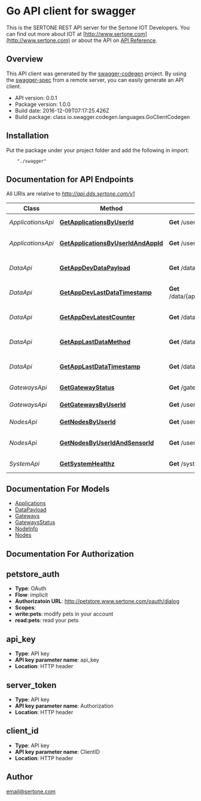 # Go API client for swagger

This is the SERTONE REST API server for the  Sertone IOT Developers.  You can find out more about IOT at [http://www.sertone.com](http://www.sertone.com) or about the API on [API Reference](http://dev.sertone.com/public-rest-api).

## Overview
This API client was generated by the [swagger-codegen](https://github.com/swagger-api/swagger-codegen) project.  By using the [swagger-spec](https://github.com/swagger-api/swagger-spec) from a remote server, you can easily generate an API client.

- API version: 0.0.1
- Package version: 1.0.0
- Build date: 2016-12-09T07:17:25.426Z
- Build package: class io.swagger.codegen.languages.GoClientCodegen

## Installation
Put the package under your project folder and add the following in import:
```
    "./swagger"
```

## Documentation for API Endpoints

All URIs are relative to *http://api.dds.sertone.com/v1*

Class | Method | HTTP request | Description
------------ | ------------- | ------------- | -------------
*ApplicationsApi* | [**GetApplicationsByUserId**](docs/ApplicationsApi.md#getapplicationsbyuserid) | **Get** /users/{userId}/applications | getApplicationsByUserId() - Gets all applications owned by given user.
*ApplicationsApi* | [**GetApplicationsByUserIdAndAppId**](docs/ApplicationsApi.md#getapplicationsbyuseridandappid) | **Get** /users/{userId}/applications/{appEui} | getApplicationsByUserIdAndAppId() - Gets details of given application ID for this given user.
*DataApi* | [**GetAppDevDataPayload**](docs/DataApi.md#getappdevdatapayload) | **Get** /data/{appEui}/nodes/{devEui} | getAppDevDataPayload() - Gets payload data of given application and device.
*DataApi* | [**GetAppDevLastDataTimestamp**](docs/DataApi.md#getappdevlastdatatimestamp) | **Get** /data/{appEui}/nodes/{devEui}/timestamp | getAppDevLastDataTimestamp() - Gets last data timestamp for a given application and device.
*DataApi* | [**GetAppDevLatestCounter**](docs/DataApi.md#getappdevlatestcounter) | **Get** /data/{appEui}/nodes/{devEui}/count | getAppDevLatestCounter() - Gets the latest counter for a given application and device.
*DataApi* | [**GetAppLastDataMethod**](docs/DataApi.md#getapplastdatamethod) | **Get** /data/{appEui}/method | getAppLastDataMethod() - Gets last data delivery method for a given application.
*DataApi* | [**GetAppLastDataTimestamp**](docs/DataApi.md#getapplastdatatimestamp) | **Get** /data/{appEui}/timestamp | getAppLastDataTimestamp() - Gets last data timestamp for a given application.
*GatewaysApi* | [**GetGatewayStatus**](docs/GatewaysApi.md#getgatewaystatus) | **Get** /gateways/{gwEui}/status | getGatewayStatus() - Gets current status of gateway.
*GatewaysApi* | [**GetGatewaysByUserId**](docs/GatewaysApi.md#getgatewaysbyuserid) | **Get** /users/{userId}/gateways | getGatewaysByUserId() - Gets all gateways owned by given user.
*NodesApi* | [**GetNodesByUserId**](docs/NodesApi.md#getnodesbyuserid) | **Get** /users/{userId}/nodes | getNodesByUserId() - Gets all nodes owned by given user.
*NodesApi* | [**GetNodesByUserIdAndSensorId**](docs/NodesApi.md#getnodesbyuseridandsensorid) | **Get** /users/{userId}/nodes/{devEui} | getNodesByUserIdAndSensorId() - Gets details of given node ID for this given user.
*SystemApi* | [**GetSystemHealthz**](docs/SystemApi.md#getsystemhealthz) | **Get** /system/healthz | getSystemHealthz() - Gets status health of the api server


## Documentation For Models

 - [Applications](docs/Applications.md)
 - [DataPayload](docs/DataPayload.md)
 - [Gateways](docs/Gateways.md)
 - [GatewaysStatus](docs/GatewaysStatus.md)
 - [NodeInfo](docs/NodeInfo.md)
 - [Nodes](docs/Nodes.md)


## Documentation For Authorization


## petstore_auth

- **Type**: OAuth
- **Flow**: implicit
- **Authorizatoin URL**: http://petstore.www.sertone.com/oauth/dialog
- **Scopes**: 
 - **write:pets**: modify pets in your account
 - **read:pets**: read your pets

## api_key

- **Type**: API key 
- **API key parameter name**: api_key
- **Location**: HTTP header

## server_token

- **Type**: API key 
- **API key parameter name**: Authorization
- **Location**: HTTP header

## client_id

- **Type**: API key 
- **API key parameter name**: ClientID
- **Location**: HTTP header


## Author

email@sertone.com

